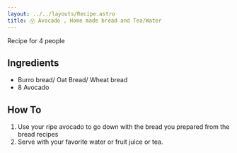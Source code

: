 ```yaml
---
layout: ../../layouts/Recipe.astro
title: Ⓥ Avocado , Home made bread and Tea/Water
---
```



Recipe for 4 people

## Ingredients

* Burro bread/ Oat Bread/ Wheat bread
* 8 Avocado

## How To

1. Use your ripe avocado to go down with the bread you prepared from the bread recipes
2. Serve with your favorite water or fruit juice or tea.
